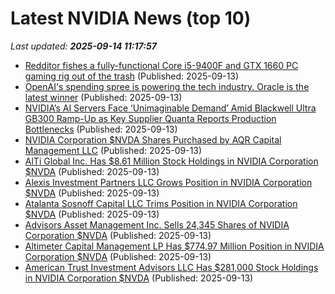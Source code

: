 # Latest NVIDIA News (top 10)
_Last updated: **2025-09-14 11:17:57**_

- [Redditor fishes a fully-functional Core i5-9400F and GTX 1660 PC gaming rig out of the trash](https://www.tomshardware.com/desktops/pc-building/redditor-fishes-a-fully-functional-core-i5-9400f-and-gtx-1660-pc-gaming-rig-out-of-the-trash) (Published: 2025-09-13)
- [OpenAI's spending spree is powering the tech industry. Oracle is the latest winner](https://www.cnbc.com/2025/09/13/openai-spending-spree-powering-much-of-tech-oracle-latest-example.html) (Published: 2025-09-13)
- [NVIDIA’s AI Servers Face ‘Unimaginable Demand’ Amid Blackwell Ultra GB300 Ramp-Up as Key Supplier Quanta Reports Production Bottlenecks](https://wccftech.com/nvidia-ai-servers-face-unimaginable-demand-amid-blackwell-ultra-ramp-up/) (Published: 2025-09-13)
- [NVIDIA Corporation $NVDA Shares Purchased by AQR Capital Management LLC](https://www.etfdailynews.com/2025/09/13/nvidia-corporation-nvda-shares-purchased-by-aqr-capital-management-llc/) (Published: 2025-09-13)
- [AlTi Global Inc. Has $8.61 Million Stock Holdings in NVIDIA Corporation $NVDA](https://www.etfdailynews.com/2025/09/13/alti-global-inc-has-8-61-million-stock-holdings-in-nvidia-corporation-nvda/) (Published: 2025-09-13)
- [Alexis Investment Partners LLC Grows Position in NVIDIA Corporation $NVDA](https://www.etfdailynews.com/2025/09/13/alexis-investment-partners-llc-grows-position-in-nvidia-corporation-nvda/) (Published: 2025-09-13)
- [Atalanta Sosnoff Capital LLC Trims Position in NVIDIA Corporation $NVDA](https://www.etfdailynews.com/2025/09/13/atalanta-sosnoff-capital-llc-trims-position-in-nvidia-corporation-nvda/) (Published: 2025-09-13)
- [Advisors Asset Management Inc. Sells 24,345 Shares of NVIDIA Corporation $NVDA](https://www.etfdailynews.com/2025/09/13/advisors-asset-management-inc-sells-24345-shares-of-nvidia-corporation-nvda/) (Published: 2025-09-13)
- [Altimeter Capital Management LP Has $774.97 Million Position in NVIDIA Corporation $NVDA](https://www.etfdailynews.com/2025/09/13/altimeter-capital-management-lp-has-774-97-million-position-in-nvidia-corporation-nvda/) (Published: 2025-09-13)
- [American Trust Investment Advisors LLC Has $281,000 Stock Holdings in NVIDIA Corporation $NVDA](https://www.etfdailynews.com/2025/09/13/american-trust-investment-advisors-llc-has-281000-stock-holdings-in-nvidia-corporation-nvda/) (Published: 2025-09-13)

